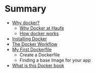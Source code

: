 # Summary

* [Why docker?](README.md)
   * [Why Docker at Haufe](why_docker_at_haufe.md)
   * [How docker works](how_docker_works.md)
* [Installing Docker](installing_docker.md)
* [The Docker Workflow](the_suggested_docker_haufe_workflow.md)
* [My First Dockerfile](docker_command_reference.md)
   * Create a Dockerfile
   * Finding a base Image for your app
* [What is this Docker book](what_is_this_docker_book.md)

